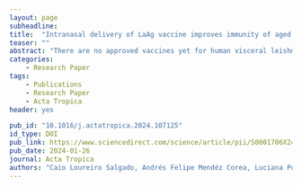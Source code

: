 ```yaml
---
layout: page
subheadline:
title:  "Intranasal delivery of LaAg vaccine improves immunity of aged mice against visceral Leishmaniasis"
teaser: ""
abstract: "There are no approved vaccines yet for human visceral leishmaniasis (VL), the most severe form of the leishmaniasis clinical manifestations that is fatal in over 95% of untreated cases. It is well-accepted that immunological changes during aging have deleterious impact on the efficacy of vaccines and response to infections. In this work, we compared the response of young and aged mice to intranasal vaccination with killed Leishmania amazonensis promastigote antigens (LaAg) that were then challenged with L. infantum infection, a species that causes visceral leishmaniasis. Intranasal vaccination with LaAg induced a similar reduction in parasitism and hepatosplenomegaly in both young and aged mice compared to their unvaccinated counterparts. Following infection, there was also a less prominent inflammatory profile particularly in the vaccinated aged group, with lower production of TNF-α and nitrite compared to the respective unvaccinated group. Interestingly, the LaAg intranasal vaccination promoted increased production of IFN-γ that was observed in both young- and aged vaccinated groups. Additionally, CD4+ and CD8+ T cells from both vaccinated groups presented decreased expression of the inhibitory receptors PD-1 and KLRG1 compared to their unvaccinated controls. Interestingly, a strong positive correlation was observed between the expression of both inhibitory receptors PD-1 and KLRG1 and parasitism, which was more conspicuous in the unvaccinated-aged mice than in the others. Overall, this study helps define new strategies to improve vaccine effectiveness and provides a perspective for prophylactic alternatives against leishmaniasis."
categories:
    - Research Paper
tags:
    - Publications
    - Research Paper
    - Acta Tropica
header: yes

pub_id: "10.1016/j.actatropica.2024.107125"
id_type: DOI
pub_link: https://www.sciencedirect.com/science/article/pii/S0001706X24000093
pub_date: 2024-01-26
journal: Acta Tropica
authors: "Caio Loureiro Salgado, Andrés Felipe Mendéz Corea, Luciana Polaco Covre, Alessandra Marcia da Fonseca-Martins, Aloisio Falqueto, Herbert Leonel de Matos Guedes, Bartira Rossi-Bergmann, Daniel Cláudio Oliviera Gomes"
---
```



